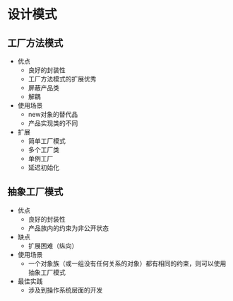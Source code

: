 # 设计模式

## 工厂方法模式

- 优点
  - 良好的封装性
  - 工厂方法模式的扩展优秀
  - 屏蔽产品类
  - 解耦
- 使用场景
  - new对象的替代品
  - 产品实现类的不同
- 扩展
  - 简单工厂模式
  - 多个工厂类
  - 单例工厂
  - 延迟初始化

## 抽象工厂模式

- 优点
  - 良好的封装性
  - 产品族内的约束为非公开状态
- 缺点
  - 扩展困难（纵向）
- 使用场景
  - 一个对象族（或一组没有任何关系的对象）都有相同的约束，则可以使用抽象工厂模式
- 最佳实践
  - 涉及到操作系统层面的开发

